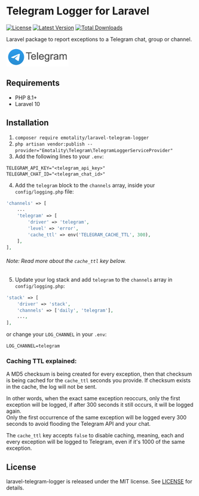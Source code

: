 # Telegram Logger for Laravel

<p>
    <a href="https://packagist.org/packages/emotality/laravel-telegram-logger"><img src="https://img.shields.io/packagist/l/emotality/laravel-telegram-logger" alt="License"></a>
    <a href="https://packagist.org/packages/emotality/laravel-telegram-logger"><img src="https://img.shields.io/packagist/v/emotality/laravel-telegram-logger" alt="Latest Version"></a>
    <a href="https://packagist.org/packages/emotality/laravel-telegram-logger"><img src="https://img.shields.io/packagist/dt/emotality/laravel-telegram-logger" alt="Total Downloads"></a>
</p>

Laravel package to report exceptions to a Telegram chat, group or channel.

<p>
    <a href="https://www.telegram.org" target="_blank">
        <img src="https://raw.githubusercontent.com/emotality/files/master/GitHub/Telegram.png" height="50">
    </a>
</p>

## Requirements

- PHP 8.1+
- Laravel 10

## Installation

1. `composer require emotality/laravel-telegram-logger`
2. `php artisan vendor:publish --provider="Emotality\Telegram\TelegramLoggerServiceProvider"`
3. Add the following lines to your `.env`:

```dotenv
TELEGRAM_API_KEY="<telegram_api_key>"
TELEGRAM_CHAT_ID="<telegram_chat_id>"
```

4. Add the `telegram` block to the `channels` array, inside your `config/logging.php` file:

```php
'channels' => [
    ...
    'telegram' => [
        'driver' => 'telegram',
        'level' => 'error',
        'cache_ttl' => env('TELEGRAM_CACHE_TTL', 300),
    ],
],
```
###### _Note: Read more about the `cache_ttl` key below._

5. Update your log stack and add `telegram` to the `channels` array in `config/logging.php`:

```php
'stack' => [
    'driver' => 'stack',
    'channels' => ['daily', 'telegram'],
    ...,
],
```

or change your `LOG_CHANNEL` in your `.env`:

```dotenv
LOG_CHANNEL=telegram
```

### Caching TTL explained:

A MD5 checksum is being created for every exception, then that checksum is being cached for the `cache_ttl` seconds you provide. If checksum exists in the cache, the log will not be sent.

In other words, when the exact same exception reoccurs, only the first exception will be logged, if after 300 seconds it still occurs, it will be logged again.<br>
Only the first occurrence of the same exception will be logged every 300 seconds to avoid flooding the Telegram API and your chat.

The `cache_ttl` key accepts `false` to disable caching, meaning, each and every exception will be logged to Telegram, even if it's 1000 of the same exception.

## License

laravel-telegram-logger is released under the MIT license. See [LICENSE](https://github.com/emotality/laravel-telegram-logger/blob/master/LICENSE) for details.
